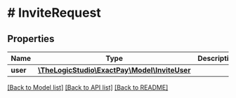# # InviteRequest

## Properties

Name | Type | Description | Notes
------------ | ------------- | ------------- | -------------
**user** | [**\TheLogicStudio\ExactPay\Model\InviteUser**](InviteUser.md) |  |

[[Back to Model list]](../../README.md#models) [[Back to API list]](../../README.md#endpoints) [[Back to README]](../../README.md)
